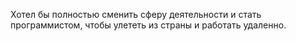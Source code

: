 Хотел бы полностью сменить сферу деятельности и стать программистом, чтобы улететь из страны и работать удаленно.